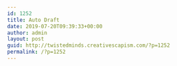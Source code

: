 ```yaml
---
id: 1252
title: Auto Draft
date: 2019-07-20T09:39:33+00:00
author: admin
layout: post
guid: http://twistedminds.creativescapism.com/?p=1252
permalink: /?p=1252
---
```

<p class="dropcap-first">